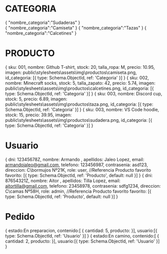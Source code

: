 # CATEGORIA
{
    "nombre_categoria":"Sudaderas"
}   
{
    "nombre_categoria":"Camiseta"
}
{
    "nombre_categoria":"Tazas"
}
{
    "nombre_categoria":"Calcetines"
}

# PRODUCTO

{
    sku: 001,
    nombre: Github T-shirt,
    stock: 20,
    talla_ropa: M,
    precio: 10.95,
    imagen: public\stylesheets\assets\img\productos\camiseta.png,
    id_categoria: [{
        type: Schema.ObjectId,
        ref: 'Categoria'
    }]
}
{
    sku: 002,
    nombre: Minecraft socks,
    stock: 5,
    talla_zapato: 42,
    precio: 5.74,
    imagen: public\stylesheets\assets\img\productos\calcetines.png,
    id_categoria: [{
        type: Schema.ObjectId,
        ref: 'Categoria'
    }]
}
{
    sku: 003,
    nombre: Discord cup,
    stock: 5,
    precio: 6.89,
    imagen: public\stylesheets\assets\img\productos\taza.png,
    id_categoria: [{
        type: Schema.ObjectId,
        ref: 'Categoria'
    }]
}
{
    sku: 003,
    nombre: VS Code hoodie,
    stock: 15,
    precio: 39.95,
    imagen: public\stylesheets\assets\img\productos\sudadera.png,
    id_categoria: [{
        type: Schema.ObjectId,
        ref: 'Categoria'
    }]
}

# Usuario
{
    dni: 12345678Z,
    nombre: Armando ,
    apellidos: Jaleo Lopez,
    email: armandojaleo@gmail.com,
    telefono: 123456987,
    contrasenia: asd123,
    direccion: C\bormujos Nº21K,
    role: user,
    //Referencia Producto favorito
    favorito: [{
        type: Schema.ObjectId,
        ref: 'Producto',
        default: null
    }]
}
{
    dni: 87654321Z,
    nombre: Aitor ,
    apellidos: Tilla Lopez,
    email: aitortilla@gmail.com,
    telefono: 23458978,
    contrasenia: sdfg1234,
    direccion: C\camas Nº58H,
    role: admin,
    //Referencia Producto favorito
    favorito: [{
        type: Schema.ObjectId,
        ref: 'Producto',
        default: null
    }]
}
# Pedido
{
    estado:En preparacion,
    contenido:[
        {
        cantidad: 5,
        producto: 
    }], 
    usuario:[{
        type: Schema.ObjectId,
        ref: 'Usuario'
    }]
}
{
    estado:En camino,
    contenido:[
        {
        cantidad: 2,
        producto: 
    }], 
    usuario:[{
        type: Schema.ObjectId,
        ref: 'Usuario'
    }]
}